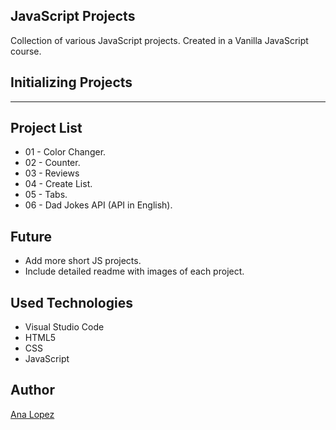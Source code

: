 ## JavaScript Projects

Collection of various JavaScript projects. Created in a Vanilla JavaScript course.

## Initializing Projects

--------------------------

##  Project List

- 01 - Color Changer.
- 02 - Counter.
- 03 - Reviews
- 04 - Create List.
- 05 - Tabs.
- 06 - Dad Jokes API (API in English).

## Future

- Add more short JS projects.
- Include detailed readme with images of each project.

## Used Technologies

- Visual Studio Code
- HTML5
- CSS
- JavaScript

## Author 
[Ana Lopez](https://github.com/Alh-19)